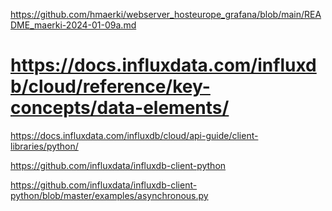 https://github.com/hmaerki/webserver_hosteurope_grafana/blob/main/README_maerki-2024-01-09a.md


# https://docs.influxdata.com/influxdb/cloud/reference/key-concepts/data-elements/

https://docs.influxdata.com/influxdb/cloud/api-guide/client-libraries/python/

https://github.com/influxdata/influxdb-client-python

https://github.com/influxdata/influxdb-client-python/blob/master/examples/asynchronous.py


